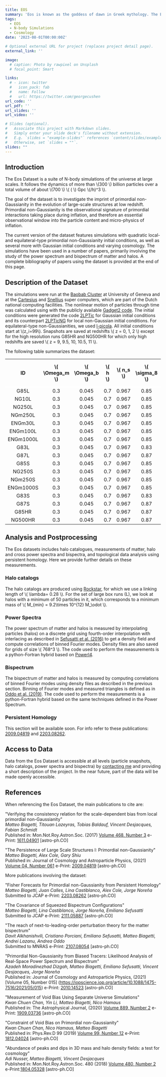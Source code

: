 ```yaml
---
title: EOS
summary: 'Eos is known as the goddess of dawn in Greek mythology. The Eos Dataset is a set of numerical Nbody simulations of the Universe, investigating the cosmological evolution of primordial interactions taking place at the origin of the Universe.'
tags:
  - EOS
  - N-body Simulations
  - Cosmology
date: '2023-08-01T00:00:00Z'

# Optional external URL for project (replaces project detail page).
external_link: ''

image:
  # caption: Photo by rawpixel on Unsplash
  # focal_point: Smart

links:
  # - icon: twitter
  #   icon_pack: fab
  #   name: Follow
  #   url: https://twitter.com/georgecushen
url_code: ''
url_pdf: ''
url_slides: ''
url_video: ''

# Slides (optional).
#   Associate this project with Markdown slides.
#   Simply enter your slide deck's filename without extension.
#   E.g. `slides = "example-slides"` references `content/slides/example-slides.md`.
#   Otherwise, set `slides = ""`.
slides: ""
---
```




<script src="https://polyfill.io/v3/polyfill.min.js?features=es6"></script>
<script id="MathJax-script" async src="https://cdn.jsdelivr.net/npm/mathjax@3/es5/tex-mml-chtml.js"></script>


## Introduction

The Eos Dataset is a suite of N-body simulations of the universe at large scales. It follows the dynamics of more than \\(300 \\) billion particles over a total volume of about \\(700 \\) \\( ( \\) Gpc \\(/h)^3 \\).

The goal of the dataset is to investigate the imprint of primordial non-Gaussianity in the evolution of large-scale structures at low redshift. Primordial non-Gaussianity is the observational signature of primordial interactions taking place during inflation, and therefore an essential observational window into the particle content and micro-physics of inflation. 

The current version of the dataset features simulations with quadratic local- and equilateral-type primordial non-Gaussianity initial conditions, as well as several more with Gaussian initial conditions and varying cosmology. The simulations have been used in a number of papers, primarily involving the study of the power spectrum and bispectrum of matter and halos. A complete bibliography of papers using the dataset is provided at the end of this page.




## Description of the Dataset

The simulations were run at the [Baobab Cluster](https://baobabmaster.unige.ch/enduser/src/enduser/enduser.html) at University of Geneva and at the [Cartesius](https://userinfo.surfsara.nl/systems/cartesius/description) and [Snellius](https://servicedesk.surfsara.nl/wiki/display/WIKI/Snellius ) super computers, which are part of the Dutch national computing facilities. The nonlinear motion of particles through time was calculated using with the publicly available [Gadget2 code](https://wwwmpa.mpa-garching.mpg.de/gadget/). The initial conditions were generated the code [2LPTic](https://cosmo.nyu.edu/roman/2LPT/) for Gaussian initial conditions and its counterpart [2LPTicNG](https://cosmo.nyu.edu/roman/2LPT/) for local non-Gaussian initial conditions. For equilateral-type non-Gaussianities, we used [l-picola](https://cullanhowlett.github.io/l-picola/). All initial conditions start at \\(z_i=99\\). Snapshots are saved at redshifts \\( z = 0, 1, 2 \\) except for the high resolution runs G85HR and NG500HR for which only high redshifts are saved \\( z = 9, 9.5, 10, 10.5, 11 \\).

The following table summarizes the dataset:


<table style="text-align:center">
  <tr>
    <th>ID</th>
    <th>\( \Omega_m \)</th>
    <th>\( \Omega_b \)</th>
    <th>\( h \)</th>
    <th>\( n_s \)</th>
    <th>\( \sigma_8 \)</th>
    <th>\( f_{\rm NL}^{\rm loc} \)</th>
    <th>\( f_{\rm NL}^{\rm equil} \)</th>
    <th>realizations</th>
    <th>\(N_p^{\frac 13}\)</th>
    <th>\(L_{\rm box}\) Mpc/h</th>
  </tr>
  <tr style="border-bottom: 3px solid #FFF;">
  <tr>
    <td>G85L</td>
    <td>0.3</td>
    <td>0.045</td>
    <td>0.7</td>
    <td>0.967</td>
    <td>0.85</td>
    <td>0</td>
    <td>0</td>
    <td>15</td>
    <td>1536</td>
    <td>2000</td>
  </tr>
   <tr>
    <td>NG10L</td>
    <td>0.3</td>
    <td>0.045</td>
    <td>0.7</td>
    <td>0.967</td>
    <td>0.85</td>
    <td>10</td>
    <td>0</td>
    <td>15</td>
    <td>1536</td>
    <td>2000</td>
  </tr>
  <tr>
    <td>NG250L</td>
    <td>0.3</td>
    <td>0.045</td>
    <td>0.7</td>
    <td>0.967</td>
    <td>0.85</td>
    <td>250</td>
    <td>0</td>
    <td>15</td>
    <td>1536</td>
    <td>2000</td>
  </tr>
  <tr>
    <td>NGm250L</td>
    <td>0.3</td>
    <td>0.045</td>
    <td>0.7</td>
    <td>0.967</td>
    <td>0.85</td>
    <td>-250</td>
    <td>0</td>
    <td>15</td>
    <td>1536</td>
    <td>2000</td>
  </tr>
  <tr>
    <td>ENGm30L</td>
    <td>0.3</td>
    <td>0.045</td>
    <td>0.7</td>
    <td>0.967</td>
    <td>0.85</td>
    <td>0</td>
    <td>-30</td>
    <td>15</td>
    <td>1536</td>
    <td>2000</td>
  </tr>
  <tr>
    <td>ENGm100L</td>
    <td>0.3</td>
    <td>0.045</td>
    <td>0.7</td>
    <td>0.967</td>
    <td>0.85</td>
    <td>0</td>
    <td>-100</td>
    <td>15</td>
    <td>1536</td>
    <td>2000</td>
  </tr>
  <tr>
    <td>ENGm1000L</td>
    <td>0.3</td>
    <td>0.045</td>
    <td>0.7</td>
    <td>0.967</td>
    <td>0.85</td>
    <td>0</td>
    <td>-1000</td>
    <td>15</td>
    <td>1536</td>
    <td>2000</td>
  </tr>
  <tr>
    <td>G83L</td>
    <td>0.3</td>
    <td>0.045</td>
    <td>0.7</td>
    <td>0.967</td>
    <td>0.83</td>
    <td>0</td>
    <td>0</td>
    <td>3</td>
    <td>1536</td>
    <td>2000</td>
  </tr>
  <tr>
    <td>G87L</td>
    <td>0.3</td>
    <td>0.045</td>
    <td>0.7</td>
    <td>0.967</td>
    <td>0.87</td>
    <td>0</td>
    <td>0</td>
    <td>3</td>
    <td>1536</td>
    <td>2000</td>
  </tr>
  <tr>
    <td>G85S</td>
    <td>0.3</td>
    <td>0.045</td>
    <td>0.7</td>
    <td>0.967</td>
    <td>0.85</td>
    <td>0</td>
    <td>0</td>
    <td>5</td>
    <td>1024</td>
    <td>1000</td>
  </tr>
  <tr>
    <td>NG250S</td>
    <td>0.3</td>
    <td>0.045</td>
    <td>0.7</td>
    <td>0.967</td>
    <td>0.85</td>
    <td>250</td>
    <td>0</td>
    <td>5</td>
    <td>1024</td>
    <td>1000</td>
  </tr>
  <tr>
    <td>NGm250S</td>
    <td>0.3</td>
    <td>0.045</td>
    <td>0.7</td>
    <td>0.967</td>
    <td>0.85</td>
    <td>-250</td>
    <td>0</td>
    <td>5</td>
    <td>1024</td>
    <td>1000</td>
  </tr>
  <tr>
    <td>ENGm1000S</td>
    <td>0.3</td>
    <td>0.045</td>
    <td>0.7</td>
    <td>0.967</td>
    <td>0.85</td>
    <td>0</td>
    <td>-1000</td>
    <td>5</td>
    <td>1024</td>
    <td>1000</td>
  </tr>
  <tr>
    <td>G83S</td>
    <td>0.3</td>
    <td>0.045</td>
    <td>0.7</td>
    <td>0.967</td>
    <td>0.83</td>
    <td>0</td>
    <td>0</td>
    <td>5</td>
    <td>1024</td>
    <td>1000</td>
  </tr>
  <tr>
    <td>G87S</td>
    <td>0.3</td>
    <td>0.045</td>
    <td>0.7</td>
    <td>0.967</td>
    <td>0.87</td>
    <td>0</td>
    <td>0</td>
    <td>5</td>
    <td>1024</td>
    <td>1000</td>
  </tr>
  <tr>
    <td>G85HR</td>
    <td>0.3</td>
    <td>0.045</td>
    <td>0.7</td>
    <td>0.967</td>
    <td>0.87</td>
    <td>0</td>
    <td>0</td>
    <td>30</td>
    <td>512</td>
    <td>64</td>
  </tr>
  <tr>
    <td>NG500HR</td>
    <td>0.3</td>
    <td>0.045</td>
    <td>0.7</td>
    <td>0.967</td>
    <td>0.87</td>
    <td>500</td>
    <td>0</td>
    <td>30</td>
    <td>512</td>
    <td>64</td>
  </tr>
</table>


## Analysis and Postprocessing

The Eos datasets includes halo catalogues, measurements of matter, halo and cross power spectra and bispectra, and topological data analysis using persistent homology. Here we provide further details on these measurements.

### Halo catalogs

The halo catalogs are produced using [Rockstar](https://bitbucket.org/gfcstanford/rockstar/src/master/), for which we use a linking length of \\( \lambda= 0.28 \\).  For the set of large box runs (L), we look at halos with a minimum of 50 particles in it, which corresponds to a minimum mass of \\( M\_{min} =  9.2\times 10^{12} M_\odot \\).

### Power Spectra

The power spectrum of matter and halos is measured by interpolating particles (halos) on a discrete grid using fourth-order interpolation with interlacing as described in [Sefusatti et al. (2016)](https://academic.oup.com/mnras/article/460/4/3624/2609122) to get a density field and compute correlations of binned Fourier modes. Density files are also saved for grids of size \\( 768^3 \\). The code used to perform the measurements is a python-Fortran hybrid based on [PowerI4](https://github.com/sefusatti/PowerI4).

### Bispectrum

The bispectrum of matter and halos is measured by computing correlations of binned Fourier modes using density files as described in the previous section. Binning of Fourier modes and measured triangles is defined as in [Oddo et al. (2019)](https://doi.org/10.1088/1475-7516/2020/03/056).  The code used to perform the measurements is a python-Fortran hybrid based on the same techniques defined in the Power Spectrum.

### Persistent Homology

This section will be available soon. For info refer to these publications: [2009.04819](https://arxiv.org/pdf/2009.04819.pdf) and [2203.08262](https://arxiv.org/pdf/2203.08262.pdf).

## Access to Data

Data from the Eos Dataset is accessible at all levels (particle snapshots, halo catalogs, power spectra and bispectra) by [contacting me](mailto:matteo.1biagetti@gmail.com) and providing a short description of the project. In the near future, part of the data will be made openly accessible.

## References

When referencing the Eos Dataset, the main publications to cite are:

"Verifying the consistency relation for the scale-dependent bias from local primordial non-Gaussianity"  
*Matteo Biagetti, Titouan Lazeyras, Tobias Baldauf, Vincent Desjacques, Fabian Schmidt*  
Published in: Mon.Not.Roy.Astron.Soc. (2017) [Volume 468, Number 3](https://doi.org/10.1093/mnras/stx714) e-Print: [1611.04901](https://arxiv.org/abs/1611.04901) [astro-ph.CO]

"The Persistence of Large Scale Structures I: Primordial non-Gaussianity"  
*Matteo Biagetti, Alex Cole, Gary Shiu*  
Published in: Journal of Cosmology and Astroparticle Physics, (2021) [Volume 04, Number 061](https://iopscience.iop.org/article/10.1088/1475-7516/2021/04/061) e-Print: [2009.04819](https://arxiv.org/abs/2009.04819) [astro-ph.CO]

More publications involving the dataset:

"Fisher Forecasts for Primordial non-Gaussianity from Persistent Homology"  
*Matteo Biagetti, Juan Calles, Lina Castiblanco, Alex Cole, Jorge Noreña*  
Submitted to JCAP e-Print: [2203.08262](https://arxiv.org/pdf/2203.08262.pdf) [astro-ph.CO]


"The Covariance of Squeezed Bispectrum Configurations"  
*Matteo Biagetti, Lina Castiblanco, Jorge Noreña, Emiliano Sefusatti*  
Submitted to JCAP e-Print: [2111.05887](https://arxiv.org/pdf/2111.05887.pdf) [astro-ph.CO]

"The reach of next-to-leading-order perturbation theory for the matter bispectrum"  
*Davit Alkhanishvili, Cristiano Porciani, Emiliano Sefusatti, Matteo Biagetti, Andrei Lazanu, Andrea Oddo*  
Submitted to MNRAS e-Print: [2107.08054](https://arxiv.org/pdf/2107.08054.pdf) [astro-ph.CO]

"Primordial Non-Gaussianity from Biased Tracers: Likelihood Analysis of Real-Space Power Spectrum and Bispectrum"  
*Azadeh Moradinezhad Dizgah, Matteo Biagetti, Emiliano Sefusatti, Vincent Desjacques, Jorge Noreña*  
Published in: Journal of Cosmology and Astroparticle Physics, (2021) [Volume 05, Number 015] (https://iopscience.iop.org/article/10.1088/1475-7516/2021/05/015) e-Print: [2010.14523](https://arxiv.org/abs/2010.14523) [astro-ph.CO]

"Measurement of Void Bias Using Separate Universe Simulations"  
*Kwan Chuen Chan, Yin Li, Matteo Biagetti, Nico Hamaus*  
Published in: The Astrophysical Journal, (2020) [Volume 889, Number 2](https://iopscience.iop.org/article/10.3847/1538-4357/ab64ec)   e-Print: [1909.03736](https://arxiv.org/abs/1909.03736) [astro-ph.CO]

"Constraint of Void Bias on Primordial non-Gaussianity"  
*Kwan Chuen Chan, Nico Hamaus, Matteo Biagetti*  
Published in: Phys.Rev.D 99 (2019) [Volume 99, Number 12](https://doi.org/10.1103/PhysRevD.99.121304) e-Print: [1812.04024](https://arxiv.org/abs/1812.04024) [astro-ph.CO]

"Abundance of peaks and dips in 3D mass and halo density fields: a test for cosmology"  
*Adi Nusser, Matteo Biagetti, Vincent Desjacques*  
Published in: Mon.Not.Roy.Astron.Soc. 480 (2018) [Volume 480, Number 2](https://doi.org/10.1093/mnras/sty1961) e-Print:[1804.05328](https://arxiv.org/abs/1804.05328) [astro-ph.CO]

